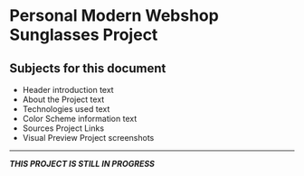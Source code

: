 # Personal Modern Webshop Sunglasses Project

## Subjects for this document

* Header introduction text
* About the Project text
* Technologies used text
* Color Scheme information text
* Sources Project Links
* Visual Preview Project screenshots

_____________________

_**THIS PROJECT IS STILL IN PROGRESS**_
